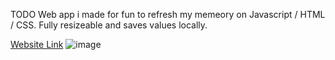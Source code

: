TODO Web app i made for fun to refresh my memeory on Javascript / HTML / CSS. Fully resizeable and saves values locally.

[Website Link](https://alexanderweismannn.github.io/TODO-web-app/)
![image](https://github.com/user-attachments/assets/f1831755-4488-456b-89d7-ccf515bf8b89)


